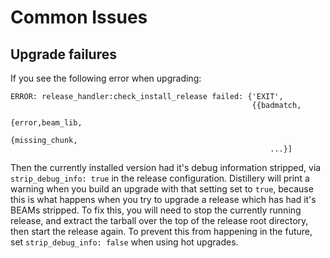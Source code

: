 # Common Issues

## Upgrade failures

If you see the following error when upgrading:

```
ERROR: release_handler:check_install_release failed: {'EXIT',
                                                      {{badmatch,
                                                        {error,beam_lib,
                                                         {missing_chunk,
                                                          ...}]
```

Then the currently installed version had it's debug information stripped, via
`strip_debug_info: true` in the release configuration. Distillery will print
a warning when you build an upgrade with that setting set to `true`, because
this is what happens when you try to upgrade a release which has had it's BEAMs
stripped. To fix this, you will need to stop the currently running release, and extract
the tarball over the top of the release root directory, then start the release again.
To prevent this from happening in the future, set `strip_debug_info: false` when using
hot upgrades.
